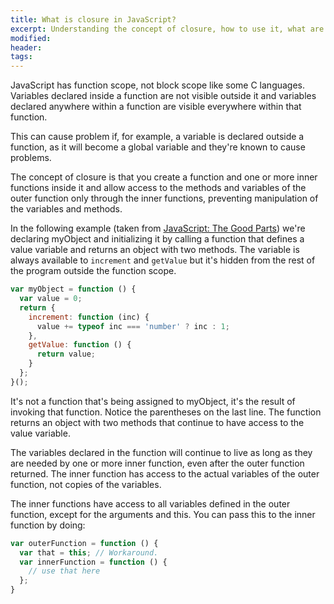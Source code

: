 ```yaml
---
title: What is closure in JavaScript?
excerpt: Understanding the concept of closure, how to use it, what are its benefits, how to get access to this inside the inner function, how it can help problems with avoid global variables.
modified:
header:
tags: 
---
```


JavaScript has function scope, not block scope like some C languages. Variables declared inside a function are not visible outside it and variables declared anywhere within a function are visible everywhere within that function.

This can cause problem if, for example, a variable is declared outside a function, as it will become a global variable and they're known to cause problems.

The concept of closure is that you create a function and one or more inner functions inside it and allow access to the methods and variables of the outer function only through the inner functions, preventing manipulation of the variables and methods. 

In the following example (taken from [JavaScript: The Good Parts](http://amzn.to/2jNNUs7)) we're declaring myObject and initializing it by calling a function that defines a value variable and returns an object with two methods. The variable is always available to `increment` and `getValue` but it's hidden from the rest of the program outside the function scope.

``` javascript
var myObject = function () {
  var value = 0;
  return {
    increment: function (inc) {
      value += typeof inc === 'number' ? inc : 1;
    },
    getValue: function () { 
      return value;
    }
  };
}();
```

It's not a function that's being assigned to myObject, it's the result of invoking that function. Notice the parentheses on the last line. The function returns an object with two methods that continue to have access to the value variable.

The variables declared in the function will continue to live as long as they are needed by one or more inner function, even after the outer function returned.
The inner function has access to the actual variables of the outer function, not copies of the variables.

The inner functions have access to all variables defined in the outer function, except for the arguments and this. You can pass this to the inner function by doing:

``` javascript
var outerFunction = function () {
  var that = this; // Workaround.
  var innerFunction = function () {
    // use that here
  };
}
``` 